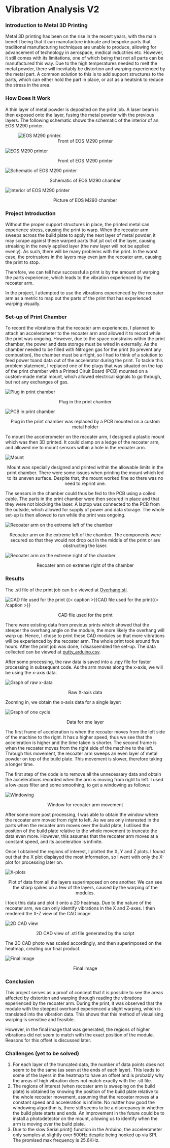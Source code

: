 # Vibration Analysis V2
### Introduction to Metal 3D Printing
Metal 3D printing has been on the rise in the recent years, with the main benefit being that it can manufacture intricate and bespoke parts that tradiitonal manufacturing techniques are unable to produce, allowing for advancement of technology in aerospace, medical inductries etc.
However, it still comes with its limitations, one of which being that not all parts can be manufactured this way. Due to the high temperatures needed to melt the metal powder, there will inevitably be distortion and warping experienced by the metal part. A common solution to this is to add
support structures to the parts, which can either hold the part in place, or act as a heatsink to reduce the stress in the area.

### How Does It Work
A thin layer of metal powder is deposited on the print job. A laser beam is then exposed onto the layer, fusing the metal powder with the previous layers.
The following schematic shows the schematic of the interior of an EOS M290 printer.

<figure>
  <img
  src="./Photos/EOS M290.jpeg"
  alt="EOS M290 printer.">
    <figcaption align = "center">Front of EOS M290 printer</figcaption>
</figure>

![EOS M290 printer](<./Photos/EOS M290.jpeg>)
<figcaption align = "center">Front of EOS M290 printer</figcaption>

![Schematic of EOS M290 printer](<./Photos/EOSM290 schematic.png>)
<figcaption align = "center">Schematic of EOS M290 chamber</figcaption>

![Interior of EOS M290 printer](<./Photos/M290 interior.png>)
<figcaption align = "center">Picture of EOS M290 chamber</figcaption>

### Project Introduction
Without the proper support structures in place, the printed metal can experience stress, causing the print to warp. When the recoater arm sweeps across the build plate to apply the next layer of metal powder, it may scrape against these warped parts that jut out of the layer, causing streaking in the newly applied layer (the new layer will not be applied evenly).
As such, there will be many problems with the print. In the worst case, the protrusions in the layers may even jam the recoater arm, causing the print to stop.

Therefore, we can tell how successful a print is by the amount of warping the parts experience, which leads to the vibration experienced by the recoater arm.

In the project, I attempted to use the vibrations experienced by the recoater arm as a metric to map out the parts of the print that has experienced warping visually.

### Set-up of Print Chamber 

To record the vibrations that the recoater arm experiences, I planned to attach an accelerometer to the recoater arm and allowed it to record while the print was ongoing. However, due to the space constrains within the print chamber, the power and data storage must be wired in externally.
As the chamber needed to be filled with Nitrogen gas for the print (to prevent any combustion), the chamber must be airtight, so I had to think of a solution to feed power toand data out of the accelerator during the print.
To tackle this problem statement, I replaced one of the plugs that was situated on the top of the print chamber with a Printed Ciruit Board (PCB) mounted on a custom-made metal mount, which allowed electrical signals to go through, but not any exchanges of gas.

![Plug in print chamber](<./Photos/Plug.png>)
<figcaption align = "center">Plug in the print chamber</figcaption>

![PCB in print chamber](<./Photos/PCB.png>)
<figcaption align = "center">Plug in the print chamber was replaced by a PCB mounted on a custom metal holder</figcaption>

To mount the accelerometer on the recoater arm, I designed a plastic mount which was then 3D printed. It could clamp on a ledge of the recoater arm, and allowed me to mount sensors within a hole in the recoater arm.

![Mount](<./Photos/Mount.png>)
<figcaption align = "center">Mount was specially designed and printed within the allowable limits in the print chamber. There were some issues when printing the mount which led to its uneven surface. Despite that, the mount worked fine so there was no need to reprint one.</figcaption>

The sensors in the chamber could thus be fed to the PCB using a coiled cable. The parts in the print chamber were then secured in place and that they were not blocking the laser. A laptop was connected to the PCB from the outside, which allowed for supply of power and data storage. The whole set-up is then allowed to run while the print was ongoing.

![Recoater arm on the extreme left of the chamber](<./Photos/Arm on left.png>)
<figcaption align = "center">Recoater arm on the extreme left of the chamber. The components were secured so that they would not drop out in the middle of the print or are obstructing the laser.</figcaption>

![Recoater arm on the extreme right of the chamber](<./Photos/Arm on right.png>)
<figcaption align = "center">Recoater arm on extreme right of the chamber</figcaption>

### Results

The .stl file of the print job can b e viewed at [Overhang.stl](<./Photos/Overhang.stl>).

![CAD file used for the print](<./Photos/CAD_file.png>)
{{< caption >}}CAD file used for the print{{< /caption >}}
<figcaption align = "center">CAD file used for the print</figcaption>


There were existing data from previous prints which showed that the steeper the overhang angle on the module, the more likely the overhang will warp up. Hence, I chose to print these CAD modules so that more vibrations will be experienced by the recoater arm.
The whole print took around five hours. After the print job was done, I disassembled the set-up. The data collected can be viewed at [putty_arduino.csv](<./putty_arduino.csv>).

After some processing, the raw data is saved into a .npy file for faster processing in subsequent code. As the arm moves along the x-axis, we will be using the x-axis data.

![Graph of raw x-data](<./Photos/Raw image graph.png>)
<figcaption align = "center">Raw X-axis data</figcaption>

Zooming in, we obtain the x-axis data for a single layer:

![Graph of one cycle](<./Photos/One cycle.png>)
<figcaption align = "center">Data for one layer</figcaption>

The first frame of acceleration is when the recoater moves from the left side of the machine to the right. It has a higher speed, thus we see that the acceleration is higher and the time taken is shorter. The second frame is when the recoater moves from the right side of the 
machine to the left. Through this movement, the recoater arm sweeps an even layer of metal powder on top of the build plate. This movement is slower, therefore taking a longer time.

The first step of the code is to remove all the unnecessary data and obtain the accelerations recorded when the arm is moving from right to left. I used a low-pass filter and some smoothing, to get a windowing as follows:

![Windowing](<./Photos/Windowing.png>)
<figcaption align = "center">Window for recoater arm movement</figcaption>

After some more post processing, I was able to obtain the window where the recoater arm moved from right to left. As we are only interested in the parts when the recoater arm moves over the build plate, I utilised the position of the build plate relative to the whole movement to truncate the data even more. However,
this assumes that the recoater arm moves at a constant speed, and its acceleration is infinite.

Once I obtained the regions of interest, I plotted the X, Y and Z plots. I found out that the X plot displayed the most information, so I went with only the X-plot for processing later on.

![X-plots](<./Photos/X-axis plot.png>)
<figcaption align = "center">Plot of data from all the layers superimposed on one another. We can see the sharp spikes on a few of the layers, caused by the warping of the modules. 
</figcaption>

I took this data and plot it onto a 2D heatmap. Due to the nature of the recoater arm, we can only identify vibrations in the X and Z-axes. I then rendered the X-Z view of the CAD image.

![2D CAD view](<./Photos/2D-cadview.png>)
<figcaption align = "center">2D CAD view of .stl file generated by the script</figcaption>

The 2D CAD photo was scaled accordingly, and then superimposed on the heatmap, creating our final product.

![Final image](<./Photos/Final image.png>)
<figcaption align = "center">Final image</figcaption>

### Conclusion
This project serves as a proof of concept that it is possible to see the areas affected by distortion and warping through reading the vibrations experienced by the recoater arm. During the print, it was observed that the module with the steepest overhand experienced a slight warping, which is translated into the vibration data. This shows that this method of visualising warping is sensitive and feasible.

However, in the final image that was generated, the regions of higher vibrations did not seem to match with the exact position of the module. Reasons for this offset is discussed later.

### Challenges (yet to be solved)
1. For each layer of the truncated data, the number of data points does not seem to be the same (as seen at the ends of each layer). This leads to some of the layers in the heatmap to have an offset and is probably why the areas of high vibration does not match exactly with the .stl file.
2. The regions of interest (when recoater arm is sweeping on the build plate) is obtained by knowing the position of the build plate relative to the whole recoater movement, assuming that the recoater moves at a constant speed and acceleration is infinite. No matter how good the windowing algorithm is, there still seems to be a discrepancy in whether the build plate starts and ends. An improvement in the future could be to install a photodetector on the mount, allowing us to identify when the arm is moving over the build plate.
3. Due to the slow Serial.print() function in the Arduino, the accelerometer only samples at slightly over 500Hz despite being hooked up via SPI. The promised max frequency is 25.6KHz.